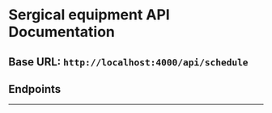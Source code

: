 # Sergical equipment API Documentation

## Base URL: `http://localhost:4000/api/schedule`

## Endpoints
---